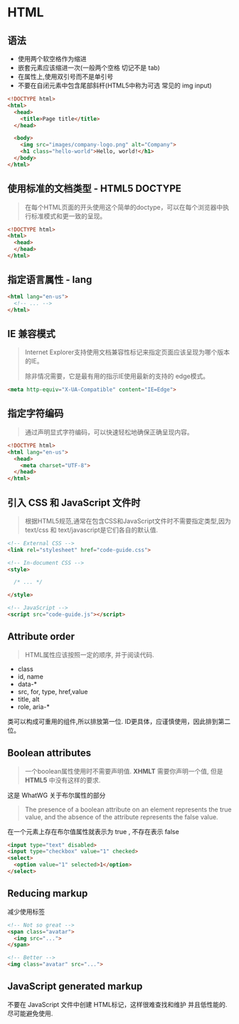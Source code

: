 # HTML

## 语法

* 使用两个软空格作为缩进
* 嵌套元素应该缩进一次(一般两个空格 切记不是 tab)
* 在属性上,使用双引号而不是单引号
* 不要在自闭元素中包含尾部斜杆(HTML5中称为可选 常见的 img input)

```html
<!DOCTYPE html>
<html>
  <head>
    <title>Page title</title>
  </head>

  <body>
    <img src="images/company-logo.png" alt="Company">
    <h1 class="hello-world">Hello, world!</h1>
  </body>
</html>
```

## 使用标准的文档类型 -  HTML5 DOCTYPE

> 在每个HTML页面的开头使用这个简单的doctype，可以在每个浏览器中执行标准模式和更一致的呈现。

```html
<!DOCTYPE html>
<html>
  <head>
  </head>
</html>
```

## 指定语言属性 - lang

```html
<html lang="en-us">
  <!-- ... -->
</html>
```



## IE 兼容模式

> Internet Explorer支持使用文档兼容性<meta>标记来指定页面应该呈现为哪个版本的IE。
>
> 除非情况需要，它是最有用的指示IE使用最新的支持的 edge模式。

```html
<meta http-equiv="X-UA-Compatible" content="IE=Edge">
```



## 指定字符编码

> 通过声明显式字符编码，可以快速轻松地确保正确呈现内容。

```html
<!DOCTYPE html>
<html lang="en-us">
  <head>
    <meta charset="UTF-8">
  </head>
</html>
```

## 引入 CSS 和 JavaScript 文件时 

> 根据HTML5规范,通常在包含CSS和JavaScript文件时不需要指定类型,因为text/css 和 text/javascript是它们各自的默认值.

```html
<!-- External CSS -->
<link rel="stylesheet" href="code-guide.css">

<!-- In-document CSS -->
<style>

  /* ... */

</style>

<!-- JavaScript -->
<script src="code-guide.js"></script>

```

 ## Attribute order 

> HTML属性应该按照一定的顺序, 并于阅读代码.

- class
- id, name
- data-*
- src, for, type, href,value
- title, alt
- role, aria-*

类可以构成可重用的组件,所以排放第一位.  ID更具体，应谨慎使用，因此排到第二位。

## Boolean attributes

> 一个boolean属性使用时不需要声明值.
> **XHMLT**  需要你声明一个值, 但是 **HTML5** 中没有这样的要求.

这是 WhatWG 关于布尔属性的部分

> The presence of a boolean attribute on an element represents the true value, and the absence of the attribute represents the false value.

在一个元素上存在布尔值属性就表示为 true  , 不存在表示 false

```html
<input type="text" disabled>
<input type="checkbox" value="1" checked>
<select>
  <option value="1" selected>1</option>
</select>
```

## Reducing markup

减少使用标签

```	html
<!-- Not so great -->
<span class="avatar">
  <img src="...">
</span>

<!-- Better -->
<img class="avatar" src="...">
```

## JavaScript generated markup 

不要在 JavaScript 文件中创建 HTML标记，这样很难查找和维护 并且低性能的. 尽可能避免使用.



